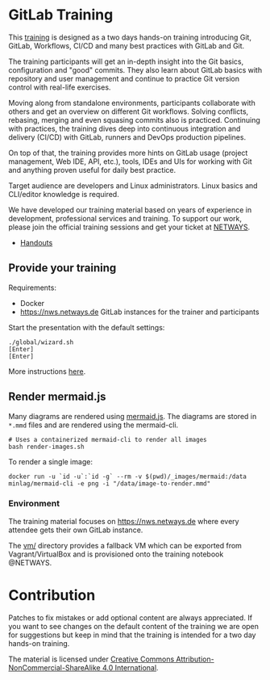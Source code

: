 # GitLab Training

This [training](https://www.netways.de/trainings/gitlab/) is designed
as a two days hands-on training introducing Git,
GitLab, Workflows, CI/CD and many best practices with GitLab and Git.

The training participants will get an in-depth insight into the Git basics,
configuration and "good" commits. They also learn about GitLab basics with
repository and user management and continue to practice Git version control
with real-life exercises.

Moving along from standalone environments, participants collaborate with
others and get an overview on different Git workflows. Solving conflicts,
rebasing, merging and even squasing commits also is practiced. Continuing with
practices, the training dives deep into continuous integration and
delivery (CI/CD) with GitLab, runners and DevOps production pipelines.

On top of that, the training provides more hints on GitLab usage (project
management, Web IDE, API, etc.), tools, IDEs and UIs
for working with Git and anything proven useful for daily best practice.

Target audience are developers and Linux administrators. Linux basics
and CLI/editor knowledge is required.

We have developed our training material based on years of experience in
development, professional services and training. To support our work,
please join the official training sessions and get your ticket at [NETWAYS](https://www.netways.de/trainings/gitlab/).

* [Handouts](https://github.com/NETWAYS/gitlab-training/releases)

## Provide your training

Requirements:

* Docker
* https://nws.netways.de GitLab instances for the trainer and participants

Start the presentation with the default settings:

```
./global/wizard.sh
[Enter]
[Enter]
```

More instructions [here](https://github.com/NETWAYS/training-global#using-docker-to-build-and-serve-the-slide-deck).

## Render mermaid.js

Many diagrams are rendered using [mermaid.js](https://mermaid.js.org/). The diagrams are stored in `*.mmd` files and are rendered using the mermaid-cli.

```
# Uses a containerized mermaid-cli to render all images
bash render-images.sh
```

To render a single image:

```
docker run -u `id -u`:`id -g` --rm -v $(pwd)/_images/mermaid:/data minlag/mermaid-cli -e png -i "/data/image-to-render.mmd"
```

### Environment

The training material focuses on https://nws.netways.de where every attendee
gets their own GitLab instance.

The [vm/](vm/) directory provides a fallback VM which can be exported
from Vagrant/VirtualBox and is provisioned onto the training notebook @NETWAYS.

# Contribution

Patches to fix mistakes or add optional content are always appreciated. If you want to see
changes on the default content of the training we are open for suggestions but keep in mind
that the training is intended for a two day hands-on training.

The material is licensed under [Creative Commons Attribution-NonCommercial-ShareAlike 4.0 International](https://creativecommons.org/licenses/by-nc-sa/4.0/).
